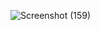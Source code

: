 ![Screenshot (159)](https://user-images.githubusercontent.com/102343983/200854244-700f769d-a35d-4c52-b018-0be617a41d9e.png)

